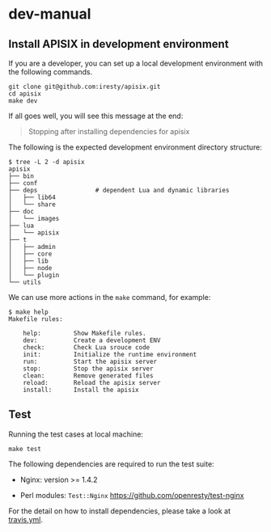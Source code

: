 # dev-manual

## Install APISIX in development environment

If you are a developer, you can set up a local development environment with the following commands.

```shell
git clone git@github.com:iresty/apisix.git
cd apisix
make dev
```

If all goes well, you will see this message at the end:

> Stopping after installing dependencies for apisix

The following is the expected development environment directory structure:

```shell
$ tree -L 2 -d apisix
apisix
├── bin
├── conf
├── deps                # dependent Lua and dynamic libraries
│   ├── lib64
│   └── share
├── doc
│   └── images
├── lua
│   └── apisix
├── t
│   ├── admin
│   ├── core
│   ├── lib
│   ├── node
│   └── plugin
└── utils
```

We can use more actions in the `make` command, for example:

```shell
$ make help
Makefile rules:

    help:         Show Makefile rules.
    dev:          Create a development ENV
    check:        Check Lua srouce code
    init:         Initialize the runtime environment
    run:          Start the apisix server
    stop:         Stop the apisix server
    clean:        Remove generated files
    reload:       Reload the apisix server
    install:      Install the apisix
```


## Test

Running the test cases at local machine:

```shell
make test
```

The following dependencies are required to run the test suite:

* Nginx: version >= 1.4.2

* Perl modules:
    `Test::Nginx` https://github.com/openresty/test-nginx

For the detail on how to install dependencies, please take a look at [travis.yml](.travis.yml).
